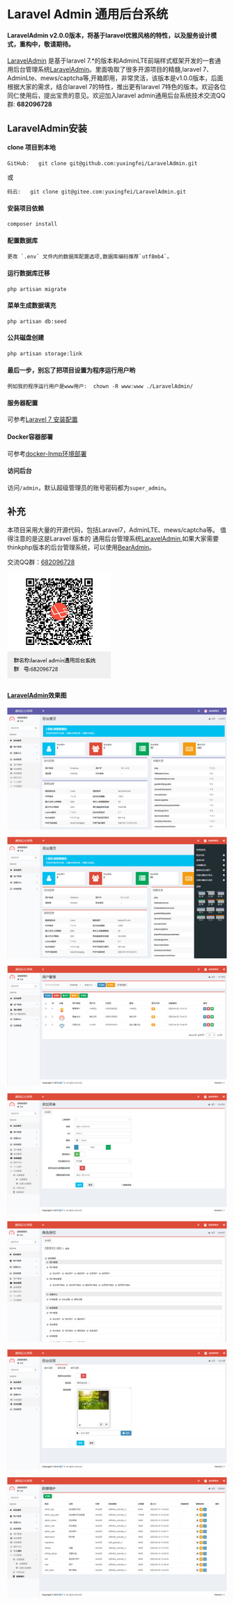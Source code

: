 # Laravel Admin 通用后台系统

#### LaravelAdmin v2.0.0版本，将基于laravel优雅风格的特性，以及服务设计模式，重构中，敬请期待。

[LaravelAdmin](https://github.com/yuxingfei/LaravelAdmin) 是基于laravel 7.*的版本和AdminLTE前端样式框架开发的一套通用后台管理系统[LaravelAdmin](https://github.com/yuxingfei/LaravelAdmin)。里面吸取了很多开源项目的精髓,laravel 7、AdminLte、mews/captcha等,开箱即用，非常灵活，该版本是v1.0.0版本，后面根据大家的需求，结合laravel 7的特性，推出更有laravel 7特色的版本。欢迎各位同仁使用后，提出宝贵的意见。欢迎加入laravel admin通用后台系统技术交流QQ群: **682096728**

## LaravelAdmin安装
#### clone 项目到本地
```
GitHub:   git clone git@github.com:yuxingfei/LaravelAdmin.git
```
或
```
码云:   git clone git@gitee.com:yuxingfei/LaravelAdmin.git
```

#### 安装项目依赖
```
composer install
```

#### 配置数据库
```
更改 `.env` 文件内的数据库配置选项,数据库编码推荐`utf8mb4`。
```

#### 运行数据库迁移
```
php artisan migrate
``` 
#### 菜单生成数据填充
```
php artisan db:seed
``` 
#### 公共磁盘创建
```
php artisan storage:link
``` 

#### 最后一步，别忘了把项目设置为程序运行用户哟
```
例如我的程序运行用户是www用户:  chown -R www:www ./LaravelAdmin/
``` 

#### 服务器配置
可参考[Laravel 7 安装配置](https://learnku.com/docs/laravel/7.x/installation/7447)

#### Docker容器部署
可参考[docker-lnmp环境部署](https://github.com/yuxingfei/docker_lnmp)

#### 访问后台
访问`/admin`，默认超级管理员的账号密码都为`super_admin`。


## 补充
本项目采用大量的开源代码，包括Laravel7，AdminLTE、mews/captcha等。
值得注意的是这是Laravel 版本的 通用后台管理系统[LaravelAdmin](https://github.com/yuxingfei/LaravelAdmin),如果大家需要thinkphp版本的后台管理系统，可以使用[BearAdmin](https://github.com/yupoxiong/BearAdmin)。

交流QQ群：[682096728](https://jq.qq.com/?_wv=1027&k=8SMveoJ0)

![Image](https://raw.githubusercontent.com/yuxingfei/images/master/qq_share_code.png)

#### [LaravelAdmin](https://github.com/yuxingfei/LaravelAdmin)效果图

![Image](https://raw.githubusercontent.com/yuxingfei/images/master/home.png)

![Image](https://raw.githubusercontent.com/yuxingfei/images/master/skin_setting.png)

![Image](https://raw.githubusercontent.com/yuxingfei/images/master/user.png)

![Image](https://raw.githubusercontent.com/yuxingfei/images/master/menu.png)

![Image](https://raw.githubusercontent.com/yuxingfei/images/master/role.png)

![Image](https://raw.githubusercontent.com/yuxingfei/images/master/setting.png)

![Image](https://raw.githubusercontent.com/yuxingfei/images/master/database.png)

